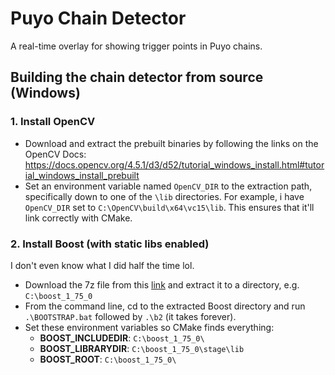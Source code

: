 # Puyo Chain Detector
A real-time overlay for showing trigger points in Puyo chains.

## Building the chain detector from source (Windows)

### 1. Install OpenCV

- Download and extract the prebuilt binaries by following the links on the OpenCV Docs: https://docs.opencv.org/4.5.1/d3/d52/tutorial_windows_install.html#tutorial_windows_install_prebuilt
- Set an environment variable named `OpenCV_DIR` to the extraction path, specifically down to one of the `\lib` directories. For example, i have `OpenCV_DIR` set to `C:\OpenCV\build\x64\vc15\lib`. This ensures that it'll link correctly with CMake.

### 2. Install Boost (with static libs enabled)
I don't even know what I did half the time lol.

- Download the 7z file from this [link](https://www.boost.org/doc/libs/1_75_0/more/getting_started/windows.html) and extract it to a directory, e.g. `C:\boost_1_75_0`
- From the command line, cd to the extracted Boost directory and run `.\BOOTSTRAP.bat` followed by `.\b2` (it takes forever).
- Set these environment variables so CMake finds everything:
    - **BOOST_INCLUDEDIR**: `C:\boost_1_75_0\`
    - **BOOST_LIBRARYDIR**: `C:\boost_1_75_0\stage\lib`
    - **BOOST_ROOT**: `C:\boost_1_75_0\`